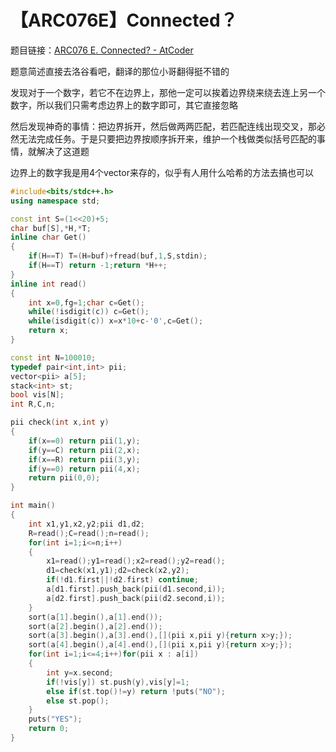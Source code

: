 # 【ARC076E】Connected？

题目链接：[ARC076 E. Connected?  -  AtCoder](https://arc076.contest.atcoder.jp/tasks/arc076_c)

题意简述直接去洛谷看吧，翻译的那位小哥翻得挺不错的

发现对于一个数字，若它不在边界上，那他一定可以挨着边界绕来绕去连上另一个数字，所以我们只需考虑边界上的数字即可，其它直接忽略

然后发现神奇的事情：把边界拆开，然后做两两匹配，若匹配连线出现交叉，那必然无法完成任务。于是只要把边界按顺序拆开来，维护一个栈做类似括号匹配的事情，就解决了这道题

边界上的数字我是用4个vector来存的，似乎有人用什么哈希的方法去搞也可以

```cpp
#include<bits/stdc++.h>
using namespace std;

const int S=(1<<20)+5;
char buf[S],*H,*T;
inline char Get()
{
    if(H==T) T=(H=buf)+fread(buf,1,S,stdin);
    if(H==T) return -1;return *H++;
}
inline int read()
{
    int x=0,fg=1;char c=Get();
    while(!isdigit(c)) c=Get();
    while(isdigit(c)) x=x*10+c-'0',c=Get();
    return x;
}

const int N=100010;
typedef pair<int,int> pii;
vector<pii> a[5];
stack<int> st;
bool vis[N];
int R,C,n;

pii check(int x,int y)
{
    if(x==0) return pii(1,y);
    if(y==C) return pii(2,x);
    if(x==R) return pii(3,y);
    if(y==0) return pii(4,x);
    return pii(0,0);
}

int main()
{
    int x1,y1,x2,y2;pii d1,d2;
    R=read();C=read();n=read();
    for(int i=1;i<=n;i++)
    {
        x1=read();y1=read();x2=read();y2=read();
        d1=check(x1,y1);d2=check(x2,y2);
        if(!d1.first||!d2.first) continue;
        a[d1.first].push_back(pii(d1.second,i));
        a[d2.first].push_back(pii(d2.second,i));
    }
    sort(a[1].begin(),a[1].end());
    sort(a[2].begin(),a[2].end());
    sort(a[3].begin(),a[3].end(),[](pii x,pii y){return x>y;});
    sort(a[4].begin(),a[4].end(),[](pii x,pii y){return x>y;});
    for(int i=1;i<=4;i++)for(pii x : a[i])
    {
        int y=x.second;
        if(!vis[y]) st.push(y),vis[y]=1;
        else if(st.top()!=y) return !puts("NO");
        else st.pop();
    }
    puts("YES");
    return 0;
}
```

